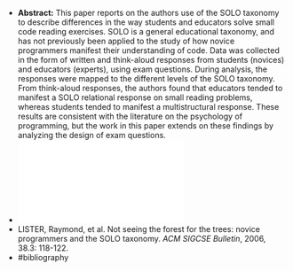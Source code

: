 - **Abstract:** This paper reports on the authors use of the SOLO taxonomy to describe differences in the way students and educators solve small code reading exercises. SOLO is a general educational taxonomy, and has not previously been applied to the study of how novice programmers manifest their understanding of code. Data was collected in the form of written and think-aloud responses from students (novices) and educators (experts), using exam questions. During analysis, the responses were mapped to the different levels of the SOLO taxonomy. From think-aloud responses, the authors found that educators tended to manifest a SOLO relational response on small reading problems, whereas students tended to manifest a multistructural response. These results are consistent with the literature on the psychology of programming, but the work in this paper extends on these findings by analyzing the design of exam questions.
- ![full paper (PDF)](../assets/solo-forest-trees_1676973017879_0.pdf)
- LISTER, Raymond, et al. Not seeing the forest for the trees: novice programmers and the SOLO taxonomy. *ACM SIGCSE Bulletin*, 2006, 38.3: 118-122.
- #bibliography